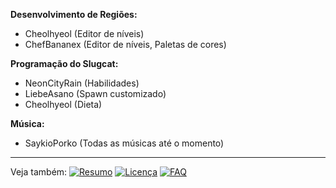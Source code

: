**Desenvolvimento de Regiões:**  

- Cheolhyeol (Editor de níveis)  
- ChefBananex (Editor de níveis, Paletas de cores)  

**Programação do Slugcat:**  
- NeonCityRain (Habilidades)  
- LiebeAsano (Spawn customizado)  
- Cheolhyeol (Dieta)  

**Música:**  
- SaykioPorko (Todas as músicas até o momento)

---

Veja também:
[![Resumo](https://img.shields.io/badge/Resumo-lightgrey?style=flat)](../Summary/Frentefria.md) [![Licença](https://img.shields.io/badge/Licença-red?style=flat)](../License/Licença.md) [![FAQ](https://img.shields.io/badge/FAQ-blue?style=flat)](../FAQ/Questions.md)